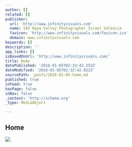 ```yaml
---
author: []
related: []
publisher:
  url: 'http://www.infinityvisuals.com'
  name: I8V Napa Valley Photographer Israel Valencia
  favicon: 'http://www.infinityvisuals.com/favicon.ico'
  domain: www.infinityvisuals.com
keywords: []
description: ''
app_links: []
isBasedOnUrl: 'http://www.infinityvisuals.com/'
title: Home
datePublished: '2016-01-05T02:33:42.253Z'
dateModified: '2016-01-05T02:32:42.022Z'
sourcePath: _posts/2016-01-05-home.md
published: true
inFeed: true
hasPage: false
inNav: false
_context: 'http://schema.org'
_type: MediaObject

---
```

<article style=""><h1>Home</h1><p></p><img src="https://static1.squarespace.com/static/55bae295e4b04efd51a2a5a5/t/55baeae0e4b062a67a2d5cb5/1450482633011/?format=1000w" /></article>